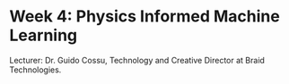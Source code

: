 # Week 4: Physics Informed Machine Learning
Lecturer: Dr. Guido Cossu, Technology and Creative Director at Braid Technologies.